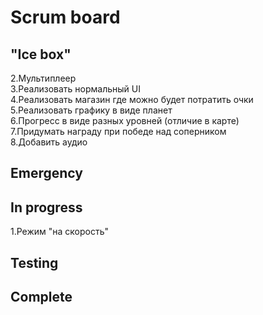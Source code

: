 # Scrum board

"Ice box"
---------------------
2.Мультиплеер  
3.Реализовать нормальный UI  
4.Реализовать магазин где можно будет потратить очки  
5.Реализовать графику в виде планет  
6.Прогресс в виде разных уровней (отличие в карте)  
7.Придумать награду при победе над соперником  
8.Добавить аудио  

Emergency
---------------------

In progress
---------------------
1.Режим "на скорость"  

Testing
---------------------

Complete
---------------------

